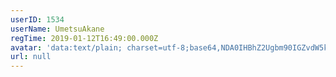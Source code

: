 ```yaml
---
userID: 1534
userName: UmetsuAkane
regTime: 2019-01-12T16:49:00.000Z
avatar: 'data:text/plain; charset=utf-8;base64,NDA0IHBhZ2Ugbm90IGZvdW5kCg=='
url: null
---
```



